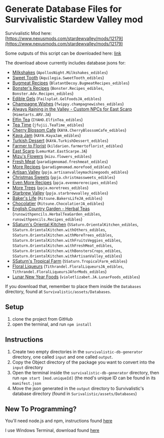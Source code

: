 # Generate Database Files for Survivalistic Stardew Valley mod

Survivalistic Mod here: [https://www.nexusmods.com/stardewvalley/mods/12179](https://www.nexusmods.com/stardewvalley/mods/12179)

Some outputs of this script can be downloaded here: [link](https://drive.google.com/file/d/165C_M5in3p-3RC9UubTNdElHHSsH6k0H/view?usp=sharing)

The download above currently includes database jsons for: 
- [Milkshakes](https://www.nexusmods.com/stardewvalley/mods/4433) (`ApollosNight.Milkshakes_edibles`)
- [Sweet Tooth](https://www.nexusmods.com/stardewvalley/mods/1897) (`Aquilegia.SweetTooth_edibles`)
- [Bugmeat Recipes](https://www.nexusmods.com/stardewvalley/mods/4502) (`BlatantDecoy.BugmeatRecipes_edibles`)
- [Bonster's Recipes](https://www.nexusmods.com/stardewvalley/mods/3468) (`Bonster.Recipes_edibles`, `Bonster.Adv.Recipes_edibles`)
- [Edible Gels](https://www.nexusmods.com/stardewvalley/mods/12064) (`Failsplat.GelFoodsJA_edibles`)
- [Champagne Wishes](https://www.nexusmods.com/stardewvalley/mods/5721) (`fwippy.champagnewishes_edibles`)
- [Always Raining in the Valley - Custom NPCs for East Scarp](https://www.nexusmods.com/stardewvalley/mods/9999) (`Himetarts.ARV.JA`)
- [Elfin Tea](https://blog.naver.com/ssm4031/222230452532) (`IYAHO.ElfinTea_edibles`)
- [Tea Time](https://www.nexusmods.com/stardewvalley/mods/2607) (`jfujii.TeaTime_edibles`)
- [Cherry Blossom Cafe](https://kayainsdv.postype.com/post/10234395) (`KAYA.CherryBlossomCafe_edibles`)
- [Kaya Jam](https://kayainsdv.postype.com/post/10330397) (`KAYA.KayaJam_edibles`)
- [Turkish Dessert](https://kayainsdv.postype.com/post/10481004) (`KAYA.TurkishDessert_edibles`)
- [Farmer to Florist](https://www.nexusmods.com/stardewvalley/mods/2075) (`kildarien.farmertoflorist_edibles`)
- [East Scarp](https://www.nexusmods.com/stardewvalley/mods/5787) (`LemurKat.EastScarpe.JA`)
- [Mizu's Flowers](https://www.nexusmods.com/stardewvalley/mods/2028) (`mizu.flowers_edibles`)
- [Fresh Meat](https://www.nexusmods.com/stardewvalley/mods/1721) (`paradigmnomad.freshmeat_edibles`)
- [More Recipes](https://www.nexusmods.com/stardewvalley/mods/1670) (`paradigmnomad.morefood_edibles`)
- [Artisan Valley](https://www.nexusmods.com/stardewvalley/mods/1926) (`ppja.artisanvalleymachinegoods_edibles`)
- [Christmas Sweets](https://www.nexusmods.com/stardewvalley/mods/4950) (`ppja.christmassweets_edibles`)
- [Even More Recipes](https://www.nexusmods.com/stardewvalley/mods/1742) (`ppja.evenmorerecipes_edibles`)
- [More Trees](https://www.nexusmods.com/stardewvalley/mods/1671) (`ppja.moretrees_edibles`)
- [Starbrew Valley](https://www.nexusmods.com/stardewvalley/mods/1764) (`ppja.starbrewvalley_edibles`)
- [Baker's Life](https://www.nexusmods.com/stardewvalley/mods/5213) (`Ritsune.BakersLifeJA_edibles`)
- [Chocolatier](https://www.nexusmods.com/stardewvalley/mods/5403) (`Ritsune.ChocolatierJA_edibles`)
- [English Country Garden - Herbal Teas](https://www.nexusmods.com/stardewvalley/mods/12039) (`runswithpencils.HerbalTeaGarden_edibles`, `runswithpencils.Recipes_edibles`)
- [SSaturn's Oriental Kitchen](https://www.nexusmods.com/stardewvalley/mods/6010) (`SSaturn.OrientalKitchen_edibles`, `SSaturn.OrientalKitchen.withOthers_edibles`, `SSaturn.OrientalKitchen.withMoreTrees_edibles`, `SSaturn.OrientalKitchen.withFruitsVeggies_edibles`, `SSaturn.OrientalKitchen.withFreshMeat_edibles`, `SSaturn.OrientalKitchen.withBonstersCrops_edibles`, `SSaturn.OrientalKitchen.withArtisanValley_edibles`)
- [SSaturn's Tropical Farm](https://www.nexusmods.com/stardewvalley/mods/5585) (`SSaturn.TropicalFarm_edibles`)
- [Floral Liqueurs](https://www.nexusmods.com/stardewvalley/mods/11752) (`Tithrandel.FloralLiqueursJA_edibles`, `Tithrandel.FloralLiqueursJAforMods_edibles`)
- [Lunar New Year Foods](https://www.nexusmods.com/stardewvalley/mods/10890) (`violetlizabet.JA.LunarFoods_edibles`)

If you download that, remember to place them inside the `Databases` directory, found at `Survivalistic/assets/Databases`.

## Setup
1. clone the project from GitHub
2. open the terminal, and run `npm install`

## Instructions
1. Create two empty directories in the `survivalistic-db-generator` directory, one called `input` and one called `output`.
2. Copy the Object directory of the package you want to convert into the `input` directory
3. Open the terminal inside the `survivalistic-db-generator` directory, then run `npm start [mod.uniqueId]` (the mod's unique ID can be found in its `manifest.json`
4. Move the json generated in the `output` directory to Survivalistic's database directory (found in `Surivalistic/assets/Databases`)


## New To Programming? 
You'll need node.js and npm, instructions found [here](https://docs.npmjs.com/downloading-and-installing-node-js-and-npm/)

I use Windows Terminal, download found [here](https://apps.microsoft.com/store/detail/9N0DX20HK701?hl=en-us&gl=US)
